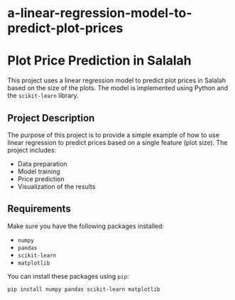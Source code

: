 # a-linear-regression-model-to-predict-plot-prices
# Plot Price Prediction in Salalah

This project uses a linear regression model to predict plot prices in Salalah based on the size of the plots. The model is implemented using Python and the `scikit-learn` library.

## Project Description

The purpose of this project is to provide a simple example of how to use linear regression to predict prices based on a single feature (plot size). The project includes:
- Data preparation
- Model training
- Price prediction
- Visualization of the results

## Requirements

Make sure you have the following packages installed:
- `numpy`
- `pandas`
- `scikit-learn`
- `matplotlib`

You can install these packages using `pip`:

```bash
pip install numpy pandas scikit-learn matplotlib

